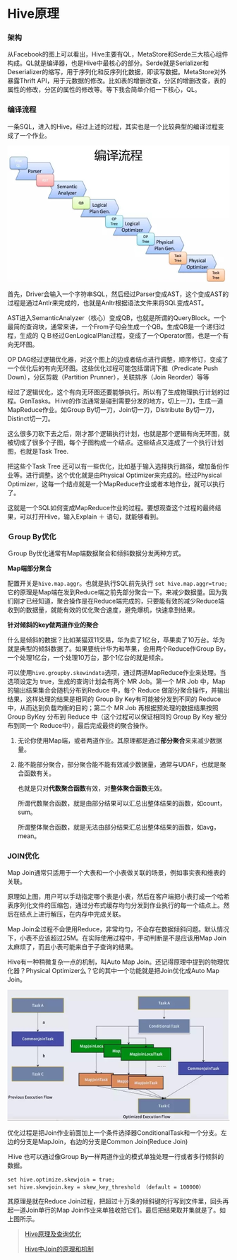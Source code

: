 # Hive原理

### 架构

从Facebook的图上可以看出，Hive主要有QL，MetaStore和Serde三大核心组件构成。QL就是编译器，也是Hive中最核心的部分。Serde就是Serializer和Deserializer的缩写，用于序列化和反序列化数据，即读写数据。MetaStore对外暴露Thrift API，用于元数据的修改。比如表的增删改查，分区的增删改查，表的属性的修改，分区的属性的修改等。等下我会简单介绍一下核心，QL。

### 编译流程

一条SQL，进入的Hive。经过上述的过程，其实也是一个比较典型的编译过程变成了一个作业。

![img](assets/20160521121202857)

首先，Driver会输入一个字符串SQL，然后经过Parser变成AST，这个变成AST的过程是通过Antlr来完成的，也就是Anltr根据语法文件来将SQL变成AST。

AST进入SemanticAnalyzer（核心）变成QB，也就是所谓的QueryBlock。一个最简的查询块，通常来讲，一个From子句会生成一个QB。生成QB是一个递归过程，生成的 ＱＢ经过GenLogicalPlan过程，变成了一个Operator图，也是一个有向无环图。

OP DAG经过逻辑优化器，对这个图上的边或者结点进行调整，顺序修订，变成了一个优化后的有向无环图。这些优化过程可能包括谓词下推（Predicate Push Down），分区剪裁（Partition Prunner），关联排序（Join Reorder）等等

经过了逻辑优化，这个有向无环图还要能够执行。所以有了生成物理执行计划的过程。GenTasks。Ｈive的作法通常是碰到需要分发的地方，切上一刀，生成一道MapReduce作业。如Group By切一刀，Join切一刀，Distribute By切一刀，Distinct切一刀。

这么很多刀砍下去之后，刚才那个逻辑执行计划，也就是那个逻辑有向无环图，就被切成了很多个子图，每个子图构成一个结点。这些结点又连成了一个执行计划图，也就是Task Tree.

把这些个Task Tree 还可以有一些优化，比如基于输入选择执行路径，增加备份作业等。进行调整。这个优化就是由Physical Optimizer来完成的。经过Physical Optimizer，这每一个结点就是一个MapReduce作业或者本地作业，就可以执行了。

这就是一个SQL如何变成MapReduce作业的过程。要想观查这个过程的最终结果，可以打开Hive，输入Explain ＋ 语句，就能够看到。

### Ｇroup By优化

Ｇroup By优化通常有Map端数据聚合和倾斜数据分发两种方式。

**Map端部分聚合**

配置开关是`hive.map.aggr`。也就是执行SQL前先执行 `set hive.map.aggr=true;`它的原理是Map端在发到Reduce端之前先部分聚合一下。来减少数据量。因为我们刚才已经知道，聚合操作是在Reduce端完成的，只要能有效的减少Reduce端收到的数据量，就能有效的优化聚合速度，避免爆机，快速拿到结果。

**针对倾斜的key做两道作业的聚合**

什么是倾斜的数据？比如某猫双11交易，华为卖了1亿台，苹果卖了10万台。华为就是典型的倾斜数据了。如果要统计华为和苹果，会用两个Reduce作Group By，一个处理1亿台，一个处理10万台，那个1亿台的就是倾余。

可以使用`hive.groupby.skewindata`选项，通过两道MapReduce作业来处理。当选项设定为 true，生成的查询计划会有两个 MR Job。第一个 MR Job 中，Map 的输出结果集合会随机分布到Reduce 中，每个 Reduce 做部分聚合操作，并输出结果，这样处理的结果是相同的 Group By Key有可能被分发到不同的 Reduce 中，从而达到负载均衡的目的；第二个 MR Job 再根据预处理的数据结果按照 Group ByKey 分布到 Reduce 中（这个过程可以保证相同的 Group By Key 被分布到同一个 Reduce中），最后完成最终的聚合操作。 

1. 无论你使用Map端，或者两道作业。其原理都是通过**部分聚合**来来减少数据量。

2. 能不能部分聚合，部分聚合能不能有效减少数据量，通常与UDAF，也就是聚合函数有关。

   也就是只对**代数聚合函数**有效，对**整体聚合函数**无效。

   所谓代数聚合函数，就是由部分结果可以汇总出整体结果的函数，如count，sum。 

   所谓整体聚合函数，就是无法由部分结果汇总出整体结果的函数，如avg，mean。

### JOIN优化

Map Join通常只适用于一个大表和一个小表做关联的场景，例如事实表和维表的关联。

原理如上图，用户可以手动指定哪个表是小表，然后在客户端把小表打成一个哈希表序列化文件的压缩包，通过分布式缓存均匀分发到作业执行的每一个结点上。然后在结点上进行解压，在内存中完成关联。

Map Join全过程不会使用Reduce，非常均匀，不会存在数据倾斜问题。默认情况下，小表不应该超过25M。在实际使用过程中，手动判断是不是应该用Map Join太麻烦了，而且小表可能来自于子查询的结果。

Hive有一种稍微复杂一点的机制，叫Auto Map Join。还记得原理中提到的物理优化器？Physical Optimizer么？它的其中一个功能就是把Join优化成Auto Map Join。

![img](assets/20160521122201970)

优化过程是把Join作业前面加上一个条件选择器ConditionalTask和一个分支。左边的分支是MapJoin，右边的分支是Common Join(Reduce Join)

Ｈive 也可以通过像Group By一样两道作业的模式单独处理一行或者多行倾斜的数据。

```
set hive.optimize.skewjoin = true; 
set hive.skewjoin.key = skew_key_threshold （default = 100000）
```

其原理是就在Reduce Join过程，把超过十万条的倾斜键的行写到文件里，回头再起一道Join单行的Map Join作业来单独收拾它们。最后把结果取并集就是了。如上图所示。

>  [Hive原理及查询优化](https://blog.csdn.net/LW_GHY/article/details/51469753)
>
> [Hive中Join的原理和机制](http://lxw1234.com/archives/2015/06/313.htm)

